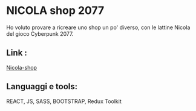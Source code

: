 # NICOLA shop 2077

Ho voluto provare a ricreare uno shop un po' diverso, con le lattine Nicola del gioco Cyberpunk 2077.




## Link :

[Nicola-shop](https://splendorous-crostata-b90872.netlify.app/)



## Languaggi e tools:

REACT, JS, SASS, BOOTSTRAP, Redux Toolkit 
